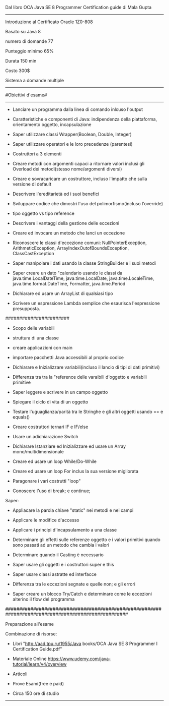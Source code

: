 Dal libro OCA Java SE 8 Programmer Certification guide di Mala Gupta
********************************************************************

Introduzione al Certificato Oracle 1Z0-808

Basato su Java 8

numero di domande 77

Punteggio minimo 65%

Durata 150 min

Costo 300$

Sistema a domande multiple
*********************************************************************

#Obiettivi d'esame#

*********************************************************************


- Lanciare un programma dalla linea di comando inlcuso l'output

- Caratteristiche e componenti di Java: indipendenza della piattaforma, orientamento oggetto, incapsulazione

- Saper utilizzare classi Wrapper(Boolean, Double, Integer)

- Saper utilizzare operatori e le loro precedenze (parentesi)

- Costruttori a 3 elementi

- Creare metodi con argomenti capaci a ritornare valori inclusi gli Overload dei metodi(stesso nome/argomenti diversi)

- Creare e sovracaricare un costruttore, incluso l'impatto che sulla versione di default

- Descrivere l'ereditarietà ed i suoi benefici

- Sviluppare codice che dimostri l'uso del polimorfismo(incluso l'override) 

- tipo oggetto vs tipo reference

- Descrivere i vantaggi della gestione delle eccezioni

- Creare ed invocare un metodo che lanci un eccezione

- Riconoscere le classi d'eccezione comuni: NullPointerException, ArithmeticException, ArrayIndexOutofBoundsException, ClassCastException

- Saper manipolare i dati usando la classe StringBuilder e i suoi metodi

- Saper creare un dato "calendario usando le classi da java.time.LocalDateTime, java.time.LocalDate, java.time.LocaleTime, java.time.format.DateTime, Formatter, java.time.Period

- Dichiarare ed usare un ArrayList di qualsiasi tipo


- Scrivere un espressione Lambda semplice che esaurisca l'espressione presupposta. 

#######################

- Scopo delle variabili

- struttura di una classe

- creare applicazioni con main

- importare pacchetti Java accessibili al proprio codice

- Dichiarare e Inizializzare variabili(incluso il lancio di tipi di dati primitivi)

- Differenza tra tra la "reference delle varaibili d'oggetto e variabili primitive

- Saper leggere e scrivere in un campo oggetto

- Spiegare il ciclo di vita di un oggetto

- Testare l'uguaglianza/parità tra le Stringhe e gli altri oggetti usando == e equals()

- Creare costruttori ternari IF e IF/else

- Usare un adichiarazione Switch

- Dichiarare Istanziare ed Inizializzare ed usare un Array mono/multidimensionale

- Creare ed usare un loop While/Do-While

- Creare ed usare un loop For inclus la sua versione migliorata

- Paragonare i vari costrutti "loop"

- Conoscere l'uso di break; e continue;

Saper:

- Appliacare la parola chiave "static" nei metodi e nei campi

- Applicare le modifice d'accesso

- Applicare i principi d'incapsulamento a una classe

- Determinare gli effetti sulle referenze oggetto e i valori primitivi quando sono passati ad un metodo che cambia i valori

- Determinare quando il Casting è necessario

- Saper usare gli oggetti e i costruttori super e this 

- Saper usare classi astratte ed interfacce

- Differenza tra le eccezioni segnate e quelle non; e gli errori

- Saper creare un blocco Try/Catch e determinare come le eccezioni alterino il flow del programma 

####################################################################################################

Preparazione all'esame

Combinazione di risorse:

- Libri 
"http://aad.tpu.ru/1955/Java books/OCA Java SE 8 Programmer I Certification Guide.pdf"
- Materiale Online
https://www.udemy.com/java-tutorial/learn/v4/overview
- Articoli
- Prove Esami(free e paid)

- Circa 150 ore di studio

****************************************************************************************************

